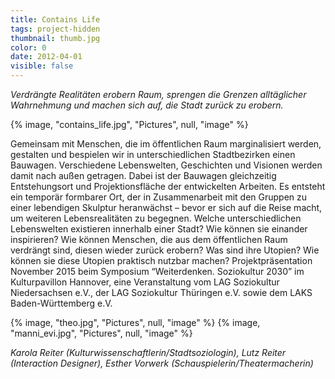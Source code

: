 ```yaml
---
title: Contains Life
tags: project-hidden
thumbnail: thumb.jpg
color: 0
date: 2012-04-01
visible: false
---
```

*Verdrängte Realitäten erobern Raum, sprengen die Grenzen alltäglicher Wahrnehmung und machen sich auf, die Stadt zurück zu erobern.*

<span class="more"></span>

{% image, "contains_life.jpg", "Pictures", null, "image" %}

Gemeinsam mit Menschen, die im öffentlichen Raum marginalisiert werden, gestalten und bespielen wir in unterschiedlichen Stadtbezirken einen Bauwagen. Verschiedene Lebenswelten, Geschichten und Visionen werden damit nach außen getragen. Dabei ist der Bauwagen gleichzeitig Entstehungsort und Projektionsfläche der entwickelten Arbeiten. Es entsteht ein temporär formbarer Ort, der in Zusammenarbeit mit den Gruppen zu einer lebendigen Skulptur heranwächst – bevor er sich auf die Reise macht, um weiteren Lebensrealitäten zu begegnen. Welche unterschiedlichen Lebenswelten existieren innerhalb einer Stadt? Wie können sie einander inspirieren? Wie können Menschen, die aus dem öffentlichen Raum verdrängt sind, diesen wieder zurück erobern? Was sind ihre Utopien? Wie können sie diese Utopien praktisch nutzbar machen? Projektpräsentation November 2015 beim Symposium “Weiterdenken. Soziokultur 2030” im Kulturpavillon Hannover, eine Veranstaltung vom LAG Soziokultur Niedersachsen e.V., der LAG Soziokultur Thüringen e.V. sowie dem LAKS Baden-Württemberg e.V. 

{% image, "theo.jpg", "Pictures", null, "image" %}
{% image, "manni_evi.jpg", "Pictures", null, "image" %}
		
*Karola Reiter (Kulturwissenschaftlerin/Stadtsoziologin), Lutz Reiter (Interaction Designer), Esther Vorwerk (Schauspielerin/Theatermacherin)*